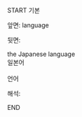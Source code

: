 START
기본

앞면:
language


뒷면:
<div>the Japanese language </div><div>일본어</div><div><br></div><div>언어</div>


해석:
<!--ID: 1746614454176-->
END